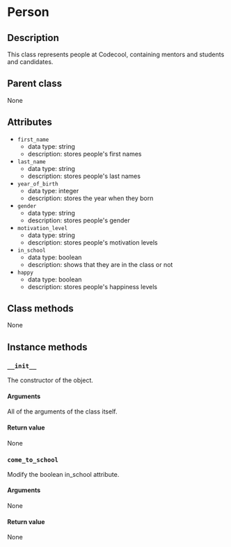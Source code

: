 # Person

## Description
This class represents people at Codecool, containing mentors and students and candidates.

## Parent class
None

## Attributes

* ```first_name```
  * data type: string
  * description: stores people's first names
* ```last_name```
  * data type: string
  * description: stores people's last names
* ```year_of_birth```
   * data type: integer
   * description: stores the year when they born
* ```gender```
  * data type: string
  * description: stores people's gender
* ```motivation_level```
    * data type: string
    * description: stores people's motivation levels
* ```in_school```
    * data type: boolean
    * description: shows that they are in the class or not
* ```happy```
    * data type: boolean
    * description: stores people's happiness levels

## Class methods

None

## Instance methods

### ```__init__```
The constructor of the object.

#### Arguments

All of the arguments of the class itself.

#### Return value
None

### ```come_to_school```

Modify the boolean in_school attribute.

#### Arguments
None

#### Return value

None
